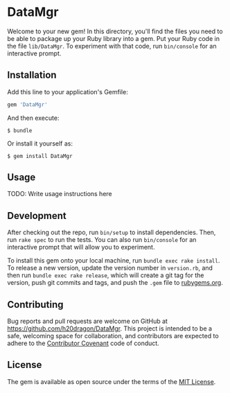 # DataMgr

Welcome to your new gem! In this directory, you'll find the files you need to be able to package up your Ruby library into a gem. Put your Ruby code in the file `lib/DataMgr`. To experiment with that code, run `bin/console` for an interactive prompt.


## Installation

Add this line to your application's Gemfile:

```ruby
gem 'DataMgr'
```

And then execute:

    $ bundle

Or install it yourself as:

    $ gem install DataMgr

## Usage

TODO: Write usage instructions here

## Development

After checking out the repo, run `bin/setup` to install dependencies. Then, run `rake spec` to run the tests. You can also run `bin/console` for an interactive prompt that will allow you to experiment.

To install this gem onto your local machine, run `bundle exec rake install`. To release a new version, update the version number in `version.rb`, and then run `bundle exec rake release`, which will create a git tag for the version, push git commits and tags, and push the `.gem` file to [rubygems.org](https://rubygems.org).

## Contributing

Bug reports and pull requests are welcome on GitHub at https://github.com/h20dragon/DataMgr. This project is intended to be a safe, welcoming space for collaboration, and contributors are expected to adhere to the [Contributor Covenant](http://contributor-covenant.org) code of conduct.


## License

The gem is available as open source under the terms of the [MIT License](http://opensource.org/licenses/MIT).

